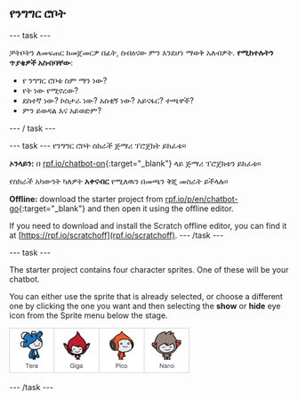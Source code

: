 ## የንግግር ሮቦት

\--- task \---

ቻትቦትን ለመፍጠር ከመጀመርዎ በፊት, ስብዕናው ምን እንደሆነ ማወቅ አለብዎት. **የሚከተሉትን ጥያቄዎች አስብባቸው**:

+ የ ንግግር ሮቦቱ ስም ማን ነው?
+ የት ነው የሚኖረው?
+ ደስተኛ ነው? ኮስታራ ነው? አስቂኝ ነው? አይናፋር? ተጫዋች?
+ ምን ይወዳል እና አይወድም?

\--- / task \---

\--- task \--- የንግግር ሮቦት ስክራች ጅማሪ ፕሮጀክት ይክፈቱ።

**ኦንላይን:** በ [rpf.io/chatbot-on](http://rpf.io/chatbot-on){:target="_blank"} ላይ ጅማሪ ፕሮጀክቱን ይክፈቱ።

የስክራች አካውንት ካለዎት **አቀናብር** የሚለዉን በመጫን ቅጂ መስራት ይችላሉ።

**Offline:** download the starter project from [rpf.io/p/en/chatbot-go](http://rpf.io/p/en/chatbot-go){:target="_blank"} and then open it using the offline editor.

If you need to download and install the Scratch offline editor, you can find it at [https://rpf.io/scratchoff](rpf.io/scratchoff). \--- /task \---

\--- task \---

The starter project contains four character sprites. One of these will be your chatbot.

You can either use the sprite that is already selected, or choose a different one by clicking the one you want and then selecting the **show** or **hide** eye icon from the Sprite menu below the stage.

![Choose a character](images/chatbot-characters.png)

\--- /task \---